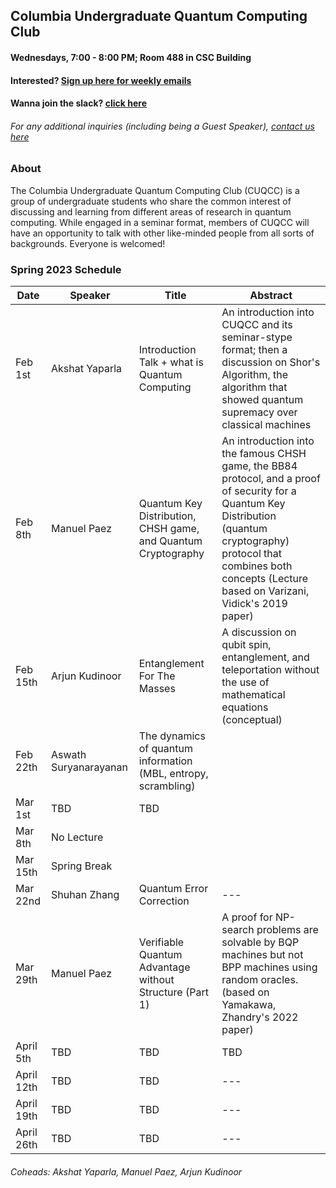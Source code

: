 ## Columbia Undergraduate Quantum Computing Club

#### Wednesdays, 7:00 - 8:00 PM; Room 488 in CSC Building
#### Interested? [Sign up here for weekly emails](https://forms.gle/4gtSTQWYxzb5cjic7)
#### Wanna join the slack? [click here](https://join.slack.com/t/cuquantumcomputing/shared_invite/zt-1ntc93lxv-F1FaA_USKL_EX7OQ2H8wLw)
###### For any additional inquiries (including being a Guest Speaker), [contact us here](mailto:cuquantum@gmail.com?subject=%5BCUQCC%5D) 

### About
The Columbia Undergraduate Quantum Computing Club (CUQCC) is a group of undergraduate students who share the common interest of discussing and learning from different areas of research in quantum computing. While engaged in a seminar format, members of CUQCC will have an opportunity to talk with other like-minded people from all sorts of backgrounds. Everyone is welcomed! 

### Spring 2023 Schedule 

| Date | Speaker | Title | Abstract | 
| ------------ | ------------ | ------------ | ------------ | 
| Feb 1st | Akshat Yaparla | Introduction Talk + what is Quantum Computing | An introduction into CUQCC and its seminar-stype format; then a discussion on Shor's Algorithm, the algorithm that showed quantum supremacy over classical machines | 
| Feb 8th | Manuel Paez | Quantum Key Distribution, CHSH game, and Quantum Cryptography | An introduction into the famous CHSH game, the BB84 protocol, and a proof of security for a Quantum Key Distribution (quantum cryptography) protocol that combines both concepts (Lecture based on Varizani, Vidick's 2019 paper) | 
| Feb 15th | Arjun Kudinoor | Entanglement For The Masses | A discussion on qubit spin, entanglement, and teleportation without the use of mathematical equations (conceptual) | 
| Feb 22th | Aswath Suryanarayanan | The dynamics of quantum information (MBL, entropy, scrambling) | | 
| Mar 1st | TBD | TBD |  | 
| Mar 8th | No Lecture | | |
| Mar 15th | Spring Break | | |
| Mar 22nd | Shuhan Zhang | Quantum Error Correction | --- | 
| Mar 29th | Manuel Paez | Verifiable Quantum Advantage without Structure (Part 1) | A proof for NP-search problems are solvable by BQP machines but not BPP machines using random oracles. (based on Yamakawa, Zhandry's 2022 paper) |
| April 5th | TBD | TBD | TBD | 
| April 12th | TBD | TBD | --- | 
| April 19th | TBD | TBD | --- | 
| April 26th | TBD | TBD | --- | 

###### Coheads: Akshat Yaparla, Manuel Paez, Arjun Kudinoor
